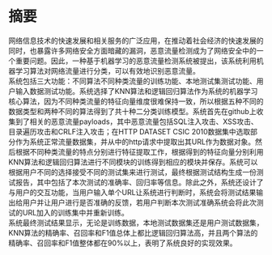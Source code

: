 # 摘要
网络信息技术的快速发展和相关服务的广泛应用，在推动着社会经济的快速发展的同时，也暴露许多网络安全方面暗藏的漏洞，恶意流量检测成为了网络安全中的一个重要问题。因此，一种基于机器学习的恶意流量检测系统被提出，该系统利用机器学习算法对网络流量进行分类，可以有效地识别恶意流量。  
系统包括三大功能：不同算法不同种类流量的训练功能、本地测试集测试功能、用户输入数据测试功能。系统选择了KNN算法和逻辑回归算法作为系统的机器学习核心算法，因为不同种类流量的特征向量维度很难保持一致，所以根据五种不同的数据类型和两种不同的算法得到了共十种二分类训练模型。系统首先在github上收集到了相关的恶意流量payloads，其中恶意流量包括SQL注入攻击、XSS攻击、目录遍历攻击和CRLF注入攻击；在HTTP DATASET CSIC 2010数据集中选取部分作为系统正常流量数据集，并从中的http请求中提取出其URL作为数据对象。然后根据不同种类流量的特点分别进行特征提取工作，根据得到的特征向量分别利用KNN算法和逻辑回归算法进行不同模块的训练得到相应的模块并保存。系统可以根据用户不同的选择接受不同的测试集来进行测试，最终根据测试结构生成一份测试报告，其中包括了本次测试的准确率、回归率等信息。除此之外，系统还设计了与用户的交互功能，当用户输入单个URL让系统进行判断时，系统会将测试结果输出给用户并让用户进行是否准确的反馈，若用户判断本次测试准确系统会将此次测试的URL加入的训练集中并重新训练。  
系统最终测试结果显示，无论是训练数据，本地测试数据集还是用户测试数据集，KNN算法的精确率、召回率和F1值总体上都比逻辑回归算法高，并且两个算法的精确率、召回率和F1值整体都在90%以上，表明了系统良好的实现效果。
